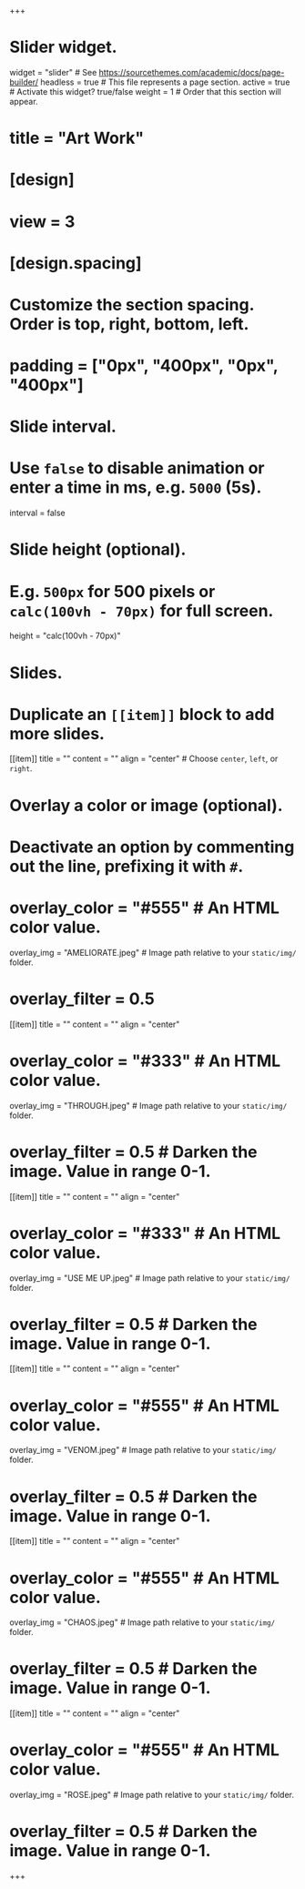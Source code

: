 +++
# Slider widget.
widget = "slider"  # See https://sourcethemes.com/academic/docs/page-builder/
headless = true  # This file represents a page section.
active = true  # Activate this widget? true/false
weight = 1  # Order that this section will appear.

# title = "Art Work"

# [design]
  # view = 3

# [design.spacing]
  # Customize the section spacing. Order is top, right, bottom, left.
  # padding = ["0px", "400px", "0px", "400px"]

# Slide interval.
# Use `false` to disable animation or enter a time in ms, e.g. `5000` (5s).
interval = false

# Slide height (optional).
# E.g. `500px` for 500 pixels or `calc(100vh - 70px)` for full screen.
height = "calc(100vh - 70px)"

# Slides.
# Duplicate an `[[item]]` block to add more slides.
[[item]]
  title = ""
  content = ""
  align = "center"  # Choose `center`, `left`, or `right`.

  # Overlay a color or image (optional).
  #   Deactivate an option by commenting out the line, prefixing it with `#`.
  # overlay_color = "#555"  # An HTML color value.
  overlay_img = "AMELIORATE.jpeg"  # Image path relative to your `static/img/` folder.
  # overlay_filter = 0.5
  
[[item]]
  title = ""
  content = ""
  align = "center"

  # overlay_color = "#333"  # An HTML color value.
  overlay_img = "THROUGH.jpeg"  # Image path relative to your `static/img/` folder.
  # overlay_filter = 0.5  # Darken the image. Value in range 0-1.
  
[[item]]
  title = ""
  content = ""
  align = "center"

  # overlay_color = "#333"  # An HTML color value.
  overlay_img = "USE ME UP.jpeg"  # Image path relative to your `static/img/` folder.
  # overlay_filter = 0.5  # Darken the image. Value in range 0-1.

[[item]]
  title = ""
  content = ""
  align = "center"

  # overlay_color = "#555"  # An HTML color value.
  overlay_img = "VENOM.jpeg"  # Image path relative to your `static/img/` folder.
  # overlay_filter = 0.5  # Darken the image. Value in range 0-1.
  
 [[item]]
  title = ""
  content = ""
  align = "center"

  # overlay_color = "#555"  # An HTML color value.
  overlay_img = "CHAOS.jpeg"  # Image path relative to your `static/img/` folder.
  # overlay_filter = 0.5  # Darken the image. Value in range 0-1.
  
 [[item]]
  title = ""
  content = ""
  align = "center"

  # overlay_color = "#555"  # An HTML color value.
  overlay_img = "ROSE.jpeg"  # Image path relative to your `static/img/` folder.
  # overlay_filter = 0.5  # Darken the image. Value in range 0-1.


+++
